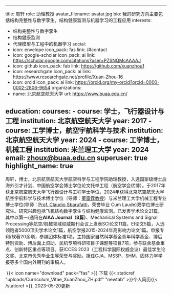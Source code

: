 <!--
 * @Description: 
 * @version: 
 * @Author: Xuan Zhou
 * @Mail: zhoux@buaa.edu.cn
 * @Date: 2024-04-20 10:48:28
 * @LastEditors: Xuan Zhou
 * @LastEditTime: 2025-10-27 17:08:59
 * @history versions: 
-->
---
title: 周轩
role: 助理教授
avatar_filename: avatar.jpg
bio: 我的研究方向主要包括结构完整性与数字孪生，结构健康监测与机器学习的工程应用
interests:
  - 结构完整性与数字孪生
  - 结构健康监测
  - 代理模型与工程中的机器学习
social:
  - icon: envelope
    icon_pack: fas
    link: /#contact
  - icon: google-scholar
    icon_pack: ai
    link: https://scholar.google.com/citations?user=PZSNQMcAAAAJ
  - icon: github
    icon_pack: fab
    link: https://github.com/xuanzhou1
  - icon: researchgate
    icon_pack: ai
    link: https://www.researchgate.net/profile/Xuan-Zhou-16
  - icon: orcid
    icon_pack: ai
    link: https://orcid.org/my-orcid?orcid=0000-0002-2806-9654
organizations:
  - name: 北京航空航天大学
    url: https://www.buaa.edu.cn/

education:
  courses:
    - course: 学士，飞行器设计与工程
      institution: 北京航空航天大学
      year: 2017
    - course: 工学博士，航空宇航科学与技术
      institution: 北京航空航天大学
      year: 2024
    - course: 工学博士，机械工程
      institution: 米兰理工大学
      year: 2024
email: zhoux@buaa.edu.cn
superuser: true
highlight_name: true
---
周轩，博士，北京航空航天大学航空科学与工程学院助理教授，入选国家级博士后海外引才计划、中国航空学会博士学位论文托举工程（航空学会优博）。于2017年获北京航空航天大学飞行器设计与工程学士学位，2024年获得北京航空航天大学航空宇航科学与技术博士学位（导师：[董雷霆教授](https://shi.buaa.edu.cn/dongleiting)）与米兰理工大学机械工程专业博士学位(导师：[Prof. Claudio Sbarufatti](https://www.mecc.polimi.it/en/research/faculty/prof-claudio-sbarufatti)，荣誉毕业 Cum Laude)双学位博士研究生。研究兴趣包括飞机结构数字孪生与结构健康监测。已发表学术论文21篇，其中以第一/通讯在**AIAA Journal（8篇）**、Mechanical Systems and Signal Processing等航空/机械领域权威期刊会议上发表SCI论文11篇，EI论文5篇，入选领跑者5000顶尖学术论文1篇，航空学报2015-2024年高影响力论文1篇。申报专利/软著20余项，参编团体标准1项。主持国家自然科学基金青年科学基金、博后特别资助、博后面上资助、民机专项科研项目子课题等项目7项，参与联合基金重点、创新特区重点等项目。获ICCES 2023（工程科学国际权威会议）最佳学生论文奖、北京市优秀毕业生等荣誉与奖励。担任CJA、MSSP、SHM、固体力学学报等多个国内外期刊的审稿人。 


 {{< icon name="download" pack="fas" >}} 下载 {{< staticref "uploads/Curriculum_Vitae_XuanZhou_ZH.pdf" "newtab" >}}个人简历{{< /staticref >}}, 2023-05-20更新
